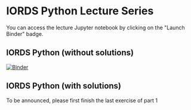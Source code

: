 # IORDS Python Lecture Series

You can access the lecture Jupyter notebook by clicking on the "Launch Binder" badge.

## IORDS Python (without solutions)

[![Binder](https://mybinder.org/badge_logo.svg)](https://mybinder.org/v2/gh/ds-courses/python-lectures/HEAD?filepath=python_series.ipynb)

## IORDS Python (with solutions)

To be announced, please first finish the last exercise of part 1
